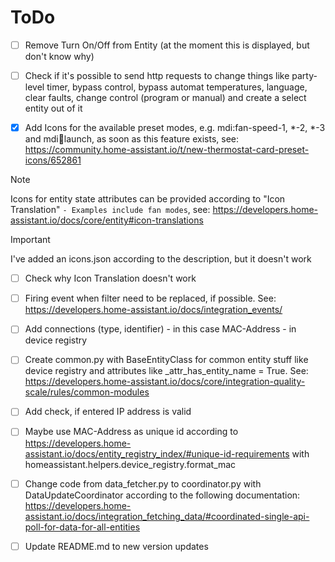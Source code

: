 # ToDo

- [ ] Remove Turn On/Off from Entity (at the moment this is displayed, but don't know why)

- [ ] Check if it's possible to send http requests to change things like party-level timer, bypass control, bypass automat temperatures, language, clear faults, change control (program or manual) and create a select entity out of it

- [x] Add Icons for the available preset modes, e.g. mdi:fan-speed-1, *-2, *-3 and mdi:rocket:launch, as soon as this feature exists, see: https://community.home-assistant.io/t/new-thermostat-card-preset-icons/652861  
> [!NOTE]
> Icons for entity state attributes can be provided according to "Icon Translation" `- Examples include fan modes`, see: https://developers.home-assistant.io/docs/core/entity#icon-translations  

> [!IMPORTANT]
> I've added an icons.json according to the description, but it doesn't work  
- [ ] Check why Icon Translation doesn't work

- [ ] Firing event when filter need to be replaced, if possible. See: https://developers.home-assistant.io/docs/integration_events/

- [ ] Add connections (type, identifier) - in this case MAC-Address - in device registry

- [ ] Create common.py with BaseEntityClass for common entity stuff like device registry and attributes like _attr_has_entity_name = True. See: https://developers.home-assistant.io/docs/core/integration-quality-scale/rules/common-modules

- [ ] Add check, if entered IP address is valid

- [ ] Maybe use MAC-Address as unique id according to https://developers.home-assistant.io/docs/entity_registry_index/#unique-id-requirements with homeassistant.helpers.device_registry.format_mac

- [ ] Change code from data_fetcher.py to coordinator.py with DataUpdateCoordinator according to the following documentation:  
https://developers.home-assistant.io/docs/integration_fetching_data/#coordinated-single-api-poll-for-data-for-all-entities

- [ ] Update README.md to new version updates
